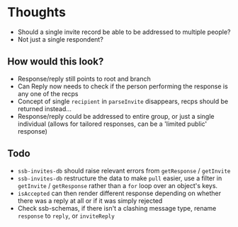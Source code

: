 # Thoughts

* Should a single invite record be able to be addressed to multiple people?
* Not just a single respondent?

## How would this look?

* Response/reply still points to root and branch
* Can Reply now needs to check if the person performing the response is any one of the recps
* Concept of single `recipient` in `parseInvite` disappears, recps should be returned instead...
* Response/reply could be addressed to entire group, or just a single individual (allows for tailored responses, can be a 'limited public' response)

## Todo

* `ssb-invites-db` should raise relevant errors from `getResponse` / `getInvite`
* `ssb-invites-db` restructure the data to make `pull` easier, use a filter in `getInvite` / `getResponse` rather than a `for` loop over an object's keys.
* `isAccepted` can then render different response depending on whether there was a reply at all or if it was simply rejected
* Check ssb-schemas, if there isn't a clashing message type, rename `response` to `reply`, or `inviteReply`
